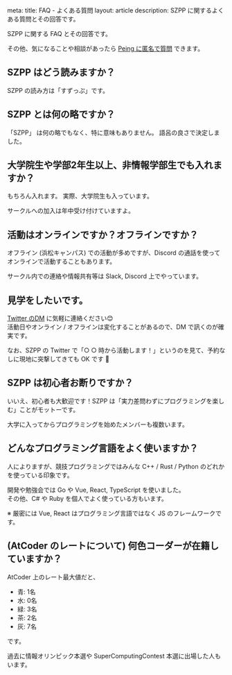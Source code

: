 <route lang="yaml">
meta:
    title: FAQ - よくある質問
    layout: article
    description:
        SZPP に関するよくある質問とその回答です。
</route>

SZPP に関する FAQ とその回答です。

その他、気になることや相談があったら [Peing に匿名で質問](https://peing.net/ja/szpp_3776) できます。 


## SZPP はどう読みますか？
SZPP の読み方は「すずっぷ」です。


## SZPP とは何の略ですか？
「SZPP」 は何の略でもなく、特に意味もありません。
語呂の良さで決定しました。


## 大学院生や学部2年生以上、非情報学部生でも入れますか？
もちろん入れます。 実際、大学院生も入っています。

サークルへの加入は年中受け付けていますよ。


## 活動はオンラインですか？オフラインですか？
オフライン (浜松キャンパス) での活動が多めですが、Discord の通話を使ってオンラインで活動することもあります。

サークル内での連絡や情報共有等は Slack, Discord 上でやっています。


## 見学をしたいです。
[Twitter のDM](https://twitter.com/szpp_3776) に気軽に連絡ください😊 \
活動日やオンライン / オフラインは変化することがあるので、DM で訊くのが確実です。

なお、SZPP の Twitter で「○ ○ 時から活動します！」というのを見て、予約なしに現地に突撃してきても OK です 🙆


## SZPP は初心者お断りですか？
いいえ、初心者も大歓迎です！SZPP は「実力差問わずにプログラミングを楽しむ」ことがモットーです。

大学に入ってからプログラミングを始めたメンバーも複数います。


##  どんなプログラミング言語をよく使いますか？
人によりますが、競技プログラミングではみんな C++ / Rust / Python のどれかを使っている印象です。

開発や勉強会では Go や Vue, React, TypeScript を使いました。\
その他、C# や Ruby を個人でよく使っている方もいます。

※ 厳密には Vue, React はプログラミング言語ではなく JS のフレームワークです。


## (AtCoder のレートについて) 何色コーダーが在籍していますか？

AtCoder 上のレート最大値だと、

- 青: 1名
- 水: 0名
- 緑: 3名
- 茶: 2名
- 灰: 7名

です。

過去に情報オリンピック本選や SuperComputingContest 本選に出場した人もいます。
